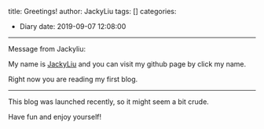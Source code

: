 title: Greetings!
author: JackyLiu
tags: []
categories:
  - Diary
date: 2019-09-07 12:08:00
---
Message from Jackyliu:

My name is [JackyLiu](https://github.com/JackyLiu47) and you can visit my github page by click my name.

Right now you are reading my first blog.

------
This blog was launched recently, so it might seem a bit crude. 

Have fun and enjoy yourself!